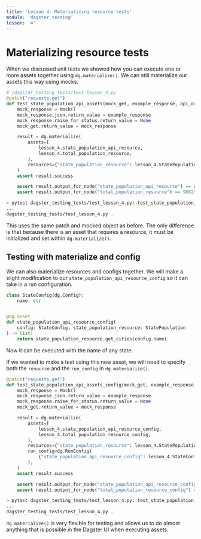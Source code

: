 ```yaml
---
title: 'Lesson 4: Materializing resource tests'
module: 'dagster_testing'
lesson: '4'
---
```


# Materializing resource tests

When we discussed unit tests we showed how you can execute one or more assets together using `dg.materialize()`. We can still materialize our assets this way using mocks.

```python
# /dagster_testing_tests/test_lesson_4.py
@patch("requests.get")
def test_state_population_api_assets(mock_get, example_response, api_output):
    mock_response = Mock()
    mock_response.json.return_value = example_response
    mock_response.raise_for_status.return_value = None
    mock_get.return_value = mock_response

    result = dg.materialize(
        assets=[
            lesson_4.state_population_api_resource,
            lesson_4.total_population_resource,
        ],
        resources={"state_population_resource": lesson_4.StatePopulation()},
    )
    assert result.success

    assert result.output_for_node("state_population_api_resource") == api_output
    assert result.output_for_node("total_population_resource") == 9082539

```

```bash
> pytest dagster_testing_tests/test_lesson_4.py::test_state_population_api_assets
...
dagster_testing_tests/test_lesson_4.py .                                                          [100%]
```

This uses the same patch and mocked object as before. The only difference is that because there is an asset that requires a resource, it must be initialized and set within `dg.materialize()`.

## Testing with materialize and config

We can also materialize resources and configs together. We will make a slight modification to our `state_population_api_resource_config` so it can take in a run configuration.

```python
class StateConfig(dg.Config):
    name: str


@dg.asset
def state_population_api_resource_config(
    config: StateConfig, state_population_resource: StatePopulation
) -> list:
    return state_population_resource.get_cities(config.name)
```

Now it can be executed with the name of any state.

If we wanted to make a test using this new asset, we will need to specify both the `resource` and the `run_config` in `dg.materialize()`.

```python
@patch("requests.get")
def test_state_population_api_assets_config(mock_get, example_response, api_output):
    mock_response = Mock()
    mock_response.json.return_value = example_response
    mock_response.raise_for_status.return_value = None
    mock_get.return_value = mock_response

    result = dg.materialize(
        assets=[
            lesson_4.state_population_api_resource_config,
            lesson_4.total_population_resource_config,
        ],
        resources={"state_population_resource": lesson_4.StatePopulation()},
        run_config=dg.RunConfig(
            {"state_population_api_resource_config": lesson_4.StateConfig(name="ny")}
        ),
    )
    assert result.success

    assert result.output_for_node("state_population_api_resource_config") == api_output
    assert result.output_for_node("total_population_resource_config") == 9082539
```

```bash
> pytest dagster_testing_tests/test_lesson_4.py::test_state_population_api_assets_config
...
dagster_testing_tests/test_lesson_4.py .                                                          [100%]
```

`dg.materialize()` is very flexible for testing and allows us to do almost anything that is possible in the Dagster UI when executing assets.